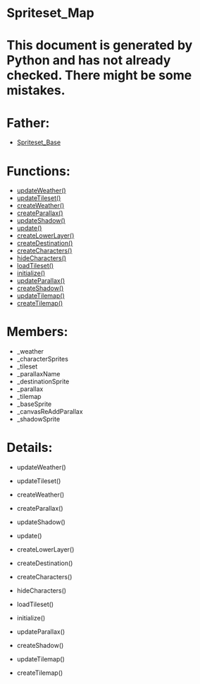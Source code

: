 Spriteset_Map
===

# This document is generated by Python and has not already checked. There might be some mistakes.

# Father:
* [Spriteset_Base](Spriteset_Base.md)


# Functions:
* [updateWeather()](#updateWeather)
* [updateTileset()](#updateTileset)
* [createWeather()](#createWeather)
* [createParallax()](#createParallax)
* [updateShadow()](#updateShadow)
* [update()](#update)
* [createLowerLayer()](#createLowerLayer)
* [createDestination()](#createDestination)
* [createCharacters()](#createCharacters)
* [hideCharacters()](#hideCharacters)
* [loadTileset()](#loadTileset)
* [initialize()](#initialize)
* [updateParallax()](#updateParallax)
* [createShadow()](#createShadow)
* [updateTilemap()](#updateTilemap)
* [createTilemap()](#createTilemap)

# Members:
* _weather
* _characterSprites
* _tileset
* _parallaxName
* _destinationSprite
* _parallax
* _tilemap
* _baseSprite
* _canvasReAddParallax
* _shadowSprite

# Details:
<p id=updateWeather></p>

* updateWeather()
	

<p id=updateTileset></p>

* updateTileset()
	

<p id=createWeather></p>

* createWeather()
	

<p id=createParallax></p>

* createParallax()
	

<p id=updateShadow></p>

* updateShadow()
	

<p id=update></p>

* update()
	

<p id=createLowerLayer></p>

* createLowerLayer()
	

<p id=createDestination></p>

* createDestination()
	

<p id=createCharacters></p>

* createCharacters()
	

<p id=hideCharacters></p>

* hideCharacters()
	

<p id=loadTileset></p>

* loadTileset()
	

<p id=initialize></p>

* initialize()
	

<p id=updateParallax></p>

* updateParallax()
	

<p id=createShadow></p>

* createShadow()
	

<p id=updateTilemap></p>

* updateTilemap()
	

<p id=createTilemap></p>

* createTilemap()
	


